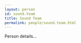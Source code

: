 ```yaml
---
layout: person
id: sound.team
title: Sound Team
permalink: people/sound.team.html
---
```


Person details...
